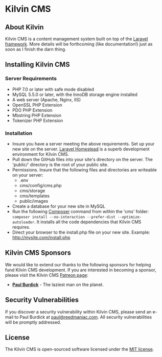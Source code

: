 
# Kilvin CMS

## About Kilvin

Kilvin CMS is a content management system built on top of the [Laravel framework](https://laravel.com). More details will be forthcoming (like documentation!) just as soon as I finish the darn thing.


## Installing Kilvin CMS

### Server Requirements
 - PHP 7.0 or later with safe mode disabled
 - MySQL 5.5.0 or later, with the InnoDB storage engine installed
 - A web server (Apache, Nginx, IIS)
 - OpenSSL PHP Extension
 - PDO PHP Extension
 - Mbstring PHP Extension
 - Tokenizer PHP Extension

### Installation

 - Insure you have a server meeting the above requirements. Set up your new site on the server. [Laravel Homestead](https://laravel.com/docs/5.4/homestead) is a superb development environment for Kilvin CMS.
 - Pull down the GitHub files into your site's directory on the server. The 'public/' directory is the root of your public site.
 - Permissions. Insure that the following files and directories are writeable on your server:
   - .env
   - cms/config/cms.php
   - cms/storage
   - cms/templates
   - public/images
 - Create a database for your new site in MySQL
 - Run the following [Composer](https://getcomposer.org) command from within the 'cms' folder: `composer install --no-interaction --prefer-dist --optimize-autoloader`.  It installs all the code dependencies that Kilvin CMS requires.
 - Direct your browser to the install.php file on your new site. Example: http://mysite.com/install.php


## Kilvin CMS Sponsors

We would like to extend our thanks to the following sponsors for helping fund Kilvin CMS development. If you are interested in becoming a sponsor, please visit the Kilvin CMS [Patreon page](http://patreon.com/reedmaniac):

- **[Paul Burdick](https://paulburdick.me)** - The laziest man on the planet.



## Security Vulnerabilities

If you discover a security vulnerability within Kilvin CMS, please send an e-mail to Paul Burdick at paul@reedmaniac.com. All security vulnerabilities will be promptly addressed.

## License

The Kilvin CMS is open-sourced software licensed under the [MIT license](http://opensource.org/licenses/MIT).

